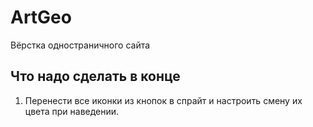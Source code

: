# ArtGeo
 Вёрстка одностраничного сайта


 ## Что надо сделать в конце

 1. Перенести все иконки из кнопок в спрайт и настроить смену их цвета при наведении.
 
